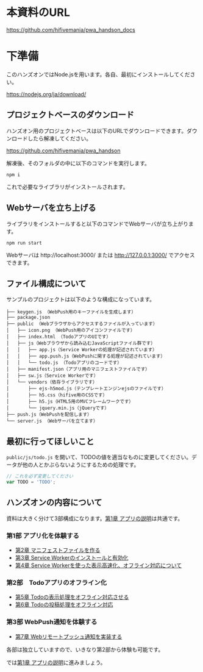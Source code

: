 # 本資料のURL

https://github.com/hifivemania/pwa_handson_docs

# 下準備

このハンズオンではNode.jsを用います。各自、最初にインストールしてください。

https://nodejs.org/ja/download/

## プロジェクトベースのダウンロード

ハンズオン用のプロジェクトベースは以下のURLでダウンロードできます。ダウンロードしたら解凍してください。

https://github.com/hifivemania/pwa_handson

解凍後、そのフォルダの中に以下のコマンドを実行します。

```
npm i
```

これで必要なライブラリがインストールされます。

## Webサーバを立ち上げる

ライブラリをインストールすると以下のコマンドでWebサーバが立ち上がります。

```
npm run start
```

Webサーバは http://localhost:3000/ または http://127.0.0.1:3000/ でアクセスできます。

## ファイル構成について

サンプルのプロジェクトは以下のような構成になっています。

```
├── keygen.js （WebPush用のキーファイルを生成します）
├── package.json
├── public （Webブラウザからアクセスするファイルが入っています）
│   ├── icon.png （WebPush用のアイコンファイルです）
│   ├── index.html （TodoアプリのUIです）
│   ├── js（Webブラウザから読み込むJavaScriptファイル群です）
│   │   ├── app.js（Service Workerの処理が記述されています）
│   │   ├── app.push.js（WebPushに関する処理が記述されています）
│   │   └── todo.js （Todoアプリのコードです）
│   ├── manifest.json（アプリ用のマニフェストファイルです）
│   ├── sw.js（Service Workerです）
│   └── vendors（依存ライブラリです）
│       ├── ejs-h5mod.js（テンプレートエンジンejsのファイルです）
│       ├── h5.css（hifive用のCSSです）
│       ├── h5.js（HTML5用のMVCフレームワークです）
│       └── jquery.min.js（jQueryです）
├── push.js（WebPushを配信します）
└── server.js （Webサーバを立てます）
```

## 最初に行ってほしいこと

`public/js/todo.js` を開いて、TODOの値を適当なものに変更してください。データが他の人とかぶらないようにするための処理です。

```js
// これを必ず変更してください
var TODO = 'TODO';
```

## ハンズオンの内容について

資料は大きく分けて3部構成になります。[第1章 アプリの説明](1.md)は共通です。

### 第1部 アプリ化を体験する

- [第2章 マニフェストファイルを作る](2.md)
- [第3章 Service Workerのインストールと有効化](3.md)
- [第4章 Service Workerを使った表示高速化、オフライン対応について](4.md)

### 第2部　Todoアプリのオフライン化

- [第5章 Todoの表示処理をオフライン対応させる](5.md)
- [第6章 Todoの投稿処理をオフライン対応](6.md)

### 第3部 WebPush通知を体験する

- [第7章 Webリモートプッシュ通知を実装する](7.md)

各部は独立していますので、いきなり第2部から体験も可能です。

では[第1章 アプリの説明](1.md)に進みましょう。
